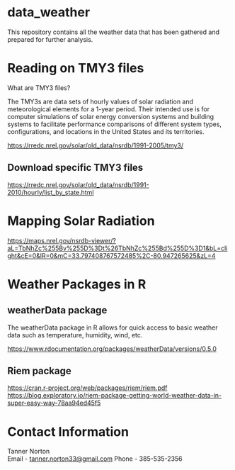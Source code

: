 # data_weather

This repository contains all the weather data that has been gathered and prepared for further analysis. 

# Reading on TMY3 files

What are TMY3 files?

The TMY3s are data sets of hourly values of solar radiation and meteorological elements for a 1-year period. Their intended use is for computer simulations of solar energy conversion systems and building systems to facilitate performance comparisons of different system types, configurations, and locations in the United States and its territories. 

https://rredc.nrel.gov/solar/old_data/nsrdb/1991-2005/tmy3/

## Download specific TMY3 files
https://rredc.nrel.gov/solar/old_data/nsrdb/1991-2010/hourly/list_by_state.html


# Mapping Solar Radiation

https://maps.nrel.gov/nsrdb-viewer/?aL=TbNhZc%255Bv%255D%3Dt%26TbNhZc%255Bd%255D%3D1&bL=clight&cE=0&lR=0&mC=33.797408767572485%2C-80.947265625&zL=4


# Weather Packages in R

## weatherData package 
The weatherData package in R allows for quick access to basic weather data such as temperature, humidity, wind, etc.

https://www.rdocumentation.org/packages/weatherData/versions/0.5.0


## Riem package

https://cran.r-project.org/web/packages/riem/riem.pdf
https://blog.exploratory.io/riem-package-getting-world-weather-data-in-super-easy-way-78aa94ed45f5



# Contact Information

Tanner Norton  
Email - tanner.norton33@gmail.com
Phone - 385-535-2356




